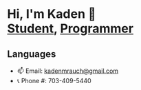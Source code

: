 <h1> Hi, I'm Kaden 👋 
<br/><a href="https://www.jmu.edu/academics/undergraduate/majors/computer-science.shtml">Student</a>, <a href="https://github.com/Kaden-16">Programmer</a>
</h1>

<h2>Languages</h2>

- 📫 Email: kadenmrauch@gmail.com
- 📞 Phone #: 703-409-5440
